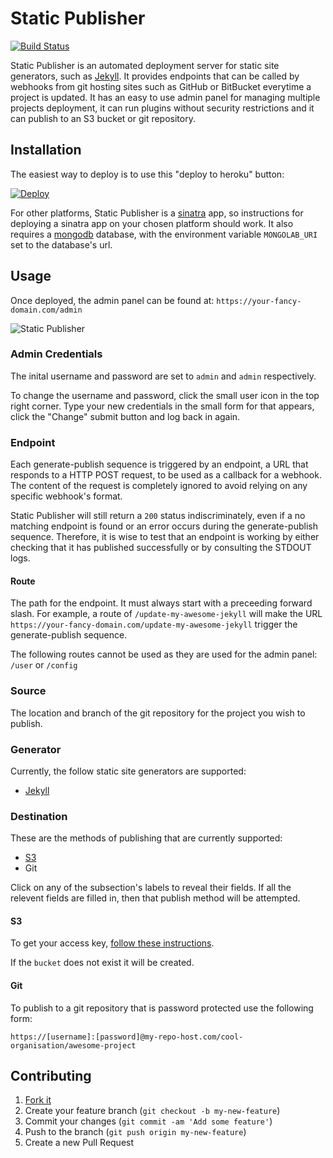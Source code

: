 # Static Publisher

[![Build Status](https://travis-ci.org/static-publisher/static-publisher.svg?branch=master)](https://travis-ci.org/static-publisher/static-publisher)

Static Publisher is an automated deployment server for static site generators, such as [Jekyll](http://jekyllrb.com/). It provides endpoints that can be called by webhooks from git hosting sites such as GitHub or BitBucket everytime a project is updated. It has an easy to use admin panel for managing multiple projects deployment, it can run plugins without security restrictions and it can publish to an S3 bucket or git repository.

## Installation

The easiest way to deploy is to use this "deploy to heroku" button:

[![Deploy](https://www.herokucdn.com/deploy/button.png)](https://heroku.com/deploy)

For other platforms, Static Publisher is a [sinatra](http://www.sinatrarb.com/) app, so instructions for deploying a sinatra app on your chosen platform should work. It also requires a [mongodb](https://www.mongodb.org/) database, with the environment variable `MONGOLAB_URI` set to the database's url.

## Usage

Once deployed, the admin panel can be found at: `https://your-fancy-domain.com/admin`

![Static Publisher](http://static-publisher.github.io/static-publisher/screenshot.jpg)

### Admin Credentials

The inital username and password are set to `admin` and `admin` respectively.

To change the username and password, click the small user icon in the top right corner. Type your new credentials in the small form for that appears, click the "Change" submit button and log back in again.

### Endpoint

Each generate-publish sequence is triggered by an endpoint, a URL that responds to a HTTP POST request, to be used as a callback for a webhook. The content of the request is completely ignored to avoid relying on any specific webhook's format.

Static Publisher will still return a `200` status indiscriminately, even if a no matching endpoint is found or an error occurs during the generate-publish sequence. Therefore, it is wise to test that an endpoint is working by either checking that it has published successfully or by consulting the STDOUT logs.

#### Route

The path for the endpoint. It must always start with a preceeding forward slash. For example, a route of `/update-my-awesome-jekyll` will make the URL `https://your-fancy-domain.com/update-my-awesome-jekyll` trigger the generate-publish sequence.

The following routes cannot be used as they are used for the admin panel: `/user` or `/config`

### Source

The location and branch of the git repository for the project you wish to publish.

### Generator

Currently, the follow static site generators are supported:

* [Jekyll](http://jekyllrb.com/)

### Destination

These are the methods of publishing that are currently supported:

* [S3](http://aws.amazon.com/s3/)
* Git

Click on any of the subsection's labels to reveal their fields. If all the relevent fields are filled in, then that publish method will be attempted.

#### S3

To get your access key, [follow these instructions](http://docs.aws.amazon.com/AWSSimpleQueueService/latest/SQSGettingStartedGuide/AWSCredentials.html).

If the `bucket` does not exist it will be created.

#### Git

To publish to a git repository that is password protected use the following form:

`https://[username]:[password]@my-repo-host.com/cool-organisation/awesome-project`

## Contributing

1. [Fork it](https://github.com/static-publisher/static-publisher/fork)
2. Create your feature branch (`git checkout -b my-new-feature`)
3. Commit your changes (`git commit -am 'Add some feature'`)
4. Push to the branch (`git push origin my-new-feature`)
5. Create a new Pull Request
